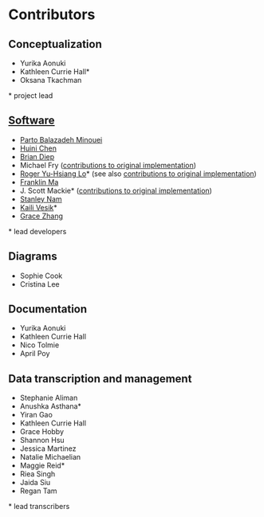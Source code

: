 # Contributors
## Conceptualization
 - Yurika Aonuki
 - Kathleen Currie Hall*
 - Oksana Tkachman

\* project lead

## [Software](https://github.com/PhonologicalCorpusTools/SLPAA/graphs/contributors)
 - [Parto Balazadeh Minouei](https://github.com/PhonologicalCorpusTools/SLPAA/commits?author=partobm)
 - [Huini Chen](https://github.com/PhonologicalCorpusTools/SLPAA/commits?author=Harukaichii)
 - [Brian Diep](https://github.com/PhonologicalCorpusTools/SLPAA/commits?author=brdiep113)
 - Michael Fry ([contributions to original implementation](https://github.com/PhonologicalCorpusTools/SLP-AA-old-/commits?author=mdfry))
 - [Roger Yu-Hsiang Lo](https://github.com/PhonologicalCorpusTools/SLPAA/commits?author=YuHsiangLo)* (see also [contributions to original implementation](https://github.com/PhonologicalCorpusTools/SLP-AA-old-/commits?author=YuHsiangLo))
 - [Franklin Ma](https://github.com/PhonologicalCorpusTools/SLPAA/commits?author=terwo)
 - J. Scott Mackie* ([contributions to original implementation](https://github.com/PhonologicalCorpusTools/SLP-AA-old-/commits?author=jsmackie))
 - [Stanley Nam](https://github.com/PhonologicalCorpusTools/SLPAA/commits?author=stannam)
 - [Kaili Vesik](https://github.com/PhonologicalCorpusTools/SLPAA/commits?author=kvesik)*
 - [Grace Zhang](https://github.com/PhonologicalCorpusTools/SLPAA/commits?author=gracemyz)
 
 



\* lead developers
## Diagrams
 - Sophie Cook
 - Cristina Lee
## Documentation
 - Yurika Aonuki
 - Kathleen Currie Hall
 - Nico Tolmie
 - April Poy
## Data transcription and management
 - Stephanie Aliman
 - Anushka Asthana*
 - Yiran Gao
 - Kathleen Currie Hall
 - Grace Hobby
 - Shannon Hsu
 - Jessica Martinez
 - Natalie Michaelian
 - Maggie Reid*
 - Riea Singh
 - Jaida Siu
 - Regan Tam

\* lead transcribers
